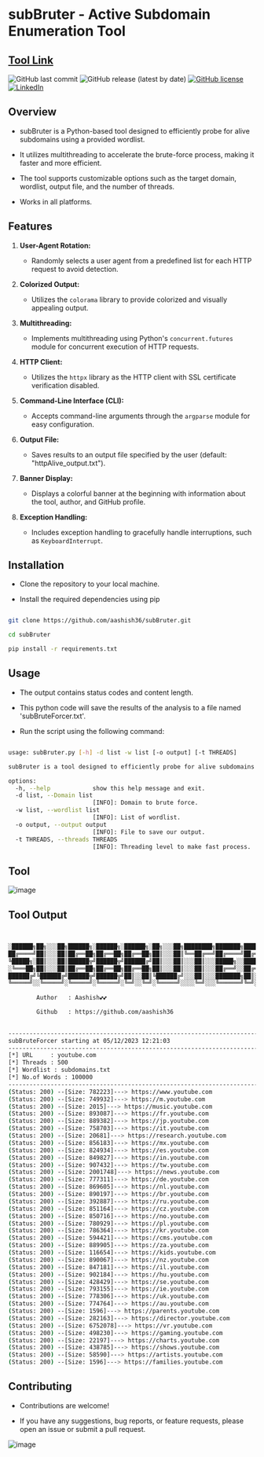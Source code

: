 # subBruter - Active Subdomain Enumeration Tool

[Tool Link](https://github.com/aashishsec/subBruter/)
---
![GitHub last commit](https://img.shields.io/github/last-commit/aashishsec/subBruter) ![GitHub release (latest by date)](https://img.shields.io/github/v/release/aashishsec/subBruter) [![GitHub license](https://img.shields.io/github/license/aashishsec/subBruter)](https://github.com/aashishsec/subBruter/blob/main/LICENSE) [![LinkedIn](https://img.shields.io/badge/LinkedIn-Connect-blue)](https://www.linkedin.com/in/aashishsec/)

## Overview

- subBruter is a Python-based tool designed to efficiently probe for alive subdomains using a provided wordlist.
  
- It utilizes multithreading to accelerate the brute-force process, making it faster and more efficient.
  
- The tool supports customizable options such as the target domain, wordlist, output file, and the number of threads.
  
-  Works in all platforms.

## Features

1. **User-Agent Rotation:**
   - Randomly selects a user agent from a predefined list for each HTTP request to avoid detection.

2. **Colorized Output:**
   - Utilizes the `colorama` library to provide colorized and visually appealing output.

3. **Multithreading:**
   - Implements multithreading using Python's `concurrent.futures` module for concurrent execution of HTTP requests.

4. **HTTP Client:**
   - Utilizes the `httpx` library as the HTTP client with SSL certificate verification disabled.

5. **Command-Line Interface (CLI):**
   - Accepts command-line arguments through the `argparse` module for easy configuration.

6. **Output File:**
   - Saves results to an output file specified by the user (default: "httpAlive_output.txt").

7. **Banner Display:**
   - Displays a colorful banner at the beginning with information about the tool, author, and GitHub profile.

8. **Exception Handling:**
   - Includes exception handling to gracefully handle interruptions, such as `KeyboardInterrupt`.
     
## Installation

- Clone the repository to your local machine.
  
- Install the required dependencies using pip


```bash

git clone https://github.com/aashish36/subBruter.git

cd subBruter

pip install -r requirements.txt

```

## Usage

- The output contains status codes and content length.

- This python code will save the results of the analysis to a file named 'subBruteForcer.txt'.

- Run the script using the following command: 

``` bash

usage: subBruter.py [-h] -d list -w list [-o output] [-t THREADS]

subBruter is a tool designed to efficiently probe for alive subdomains from a provided wordlist.

options:
  -h, --help            show this help message and exit.
  -d list, --Domain list
                        [INFO]: Domain to brute force.
  -w list, --wordlist list
                        [INFO]: List of wordlist.
  -o output, --output output
                        [INFO]: File to save our output.
  -t THREADS, --threads THREADS
                        [INFO]: Threading level to make fast process.

```

## Tool 

![image](https://github.com/aashishsec/subBruter/assets/65489287/63118583-d112-45ee-82c5-5b7cfd837a69)


## Tool Output

``` bash


░██████╗██╗░░░██╗██████╗░██████╗░██████╗░██╗░░░██╗████████╗███████╗██████╗░
██╔════╝██║░░░██║██╔══██╗██╔══██╗██╔══██╗██║░░░██║╚══██╔══╝██╔════╝██╔══██╗
╚█████╗░██║░░░██║██████╦╝██████╦╝██████╔╝██║░░░██║░░░██║░░░█████╗░░██████╔╝
░╚═══██╗██║░░░██║██╔══██╗██╔══██╗██╔══██╗██║░░░██║░░░██║░░░██╔══╝░░██╔══██╗
██████╔╝╚██████╔╝██████╦╝██████╦╝██║░░██║╚██████╔╝░░░██║░░░███████╗██║░░██║
╚═════╝░░╚═════╝░╚═════╝░╚═════╝░╚═╝░░╚═╝░╚═════╝░░░░╚═╝░░░╚══════╝╚═╝░░╚═╝
      
        Author   : Aashish💕💕  

        Github   : https://github.com/aashish36

      
--------------------------------------------------------------------------------
subBruteForcer starting at 05/12/2023 12:21:03
--------------------------------------------------------------------------------
[*] URL     : youtube.com
[*] Threads : 500
[*] Wordlist : subdomains.txt
[*] No.of Words : 100000
--------------------------------------------------------------------------------
(Status: 200) --[Size: 782223]---> https://www.youtube.com
(Status: 200) --[Size: 749932]---> https://m.youtube.com
(Status: 200) --[Size: 2015]---> https://music.youtube.com
(Status: 200) --[Size: 893087]---> https://fr.youtube.com
(Status: 200) --[Size: 889382]---> https://jp.youtube.com
(Status: 200) --[Size: 758703]---> https://it.youtube.com
(Status: 200) --[Size: 20681]---> https://research.youtube.com
(Status: 200) --[Size: 856183]---> https://mx.youtube.com
(Status: 200) --[Size: 824934]---> https://es.youtube.com
(Status: 200) --[Size: 849827]---> https://in.youtube.com
(Status: 200) --[Size: 907432]---> https://tw.youtube.com
(Status: 200) --[Size: 2001748]---> https://news.youtube.com
(Status: 200) --[Size: 777311]---> https://de.youtube.com
(Status: 200) --[Size: 869605]---> https://nl.youtube.com
(Status: 200) --[Size: 890197]---> https://br.youtube.com
(Status: 200) --[Size: 392887]---> https://ru.youtube.com
(Status: 200) --[Size: 851164]---> https://cz.youtube.com
(Status: 200) --[Size: 850716]---> https://no.youtube.com
(Status: 200) --[Size: 780929]---> https://pl.youtube.com
(Status: 200) --[Size: 786364]---> https://kr.youtube.com
(Status: 200) --[Size: 594421]---> https://cms.youtube.com
(Status: 200) --[Size: 889905]---> https://za.youtube.com
(Status: 200) --[Size: 116654]---> https://kids.youtube.com
(Status: 200) --[Size: 890067]---> https://nz.youtube.com
(Status: 200) --[Size: 847181]---> https://il.youtube.com
(Status: 200) --[Size: 902184]---> https://hu.youtube.com
(Status: 200) --[Size: 428429]---> https://se.youtube.com
(Status: 200) --[Size: 793155]---> https://ie.youtube.com
(Status: 200) --[Size: 778306]---> https://uk.youtube.com
(Status: 200) --[Size: 774764]---> https://au.youtube.com
(Status: 200) --[Size: 1596]---> https://parents.youtube.com
(Status: 200) --[Size: 282163]---> https://director.youtube.com
(Status: 200) --[Size: 6752078]---> https://vr.youtube.com
(Status: 200) --[Size: 498230]---> https://gaming.youtube.com
(Status: 200) --[Size: 22197]---> https://charts.youtube.com
(Status: 200) --[Size: 438785]---> https://shows.youtube.com
(Status: 200) --[Size: 58590]---> https://artists.youtube.com
(Status: 200) --[Size: 1596]---> https://families.youtube.com

```

## Contributing

- Contributions are welcome!
  
- If you have any suggestions, bug reports, or feature requests, please open an issue or submit a pull request.
  
![image](https://github.com/aashish36/JSScanner/assets/65489287/70f7e3a8-e95f-429b-9433-89087daad721)
